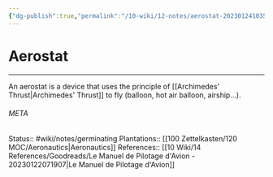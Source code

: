 ```yaml
---
{"dg-publish":true,"permalink":"/10-wiki/12-notes/aerostat-20230124103556/"}
---
```


# Aerostat
---
An aerostat is a device that uses the principle of [[Archimedes' Thrust\|Archimedes' Thrust]] to fly (balloon, hot air balloon, airship...).



###### META
Status:: #wiki/notes/germinating 
Plantations:: [[100 Zettelkasten/120 MOC/Aeronautics\|Aeronautics]]
References:: [[10 Wiki/14 References/Goodreads/Le Manuel de Pilotage d'Avion - 20230122071907\|Le Manuel de Pilotage d'Avion]]
